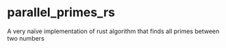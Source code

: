 # parallel_primes_rs
A very naïve implementation of rust algorithm that finds all primes between two numbers
